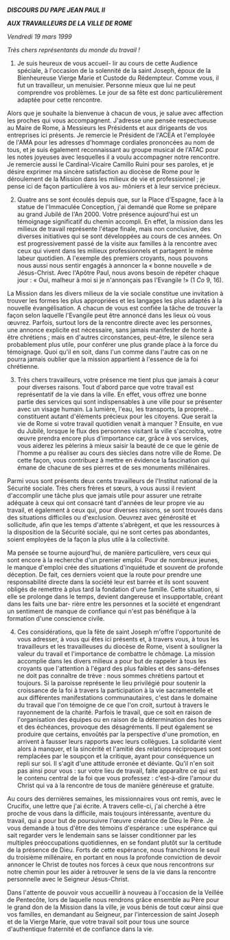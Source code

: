 ***DISCOURS DU PAPE JEAN PAUL II***

***AUX TRAVAILLEURS DE LA VILLE DE ROME***

*Vendredi 19 mars 1999*

*Très chers représentants du monde du travail !*

1. Je suis heureux de vous accueil- lir au cours de cette Audience spéciale, à l'occasion de la solennité de la saint Joseph, époux de la Bienheureuse Vierge Marie et Custode du Rédempteur. Comme vous, il fut un travailleur, un menuisier. Personne mieux que lui ne peut comprendre vos problèmes. Le jour de sa fête est donc particulièrement adaptée pour cette rencontre.

Alors que je souhaite la bienvenue à chacun de vous, je salue avec affection les proches qui vous accompagnent. J'adresse une pensée respectueuse au Maire de Rome, à Messieurs les Présidents et aux dirigeants de vos entreprises ici présents. Je remercie le Président de l'ACEA et l'employée de l'AMA pour les adresses d'hommage cordiales prononcées au nom de tous, et je suis également reconnaissant au groupe musical de l'ATAC pour les notes joyeuses avec lesquelles il a voulu accompagner notre rencontre. Je remercie aussi le Cardinal-Vicaire Camillo Ruini pour ses paroles, et je désire exprimer ma sincère satisfaction au diocèse de Rome pour le déroulement de la Mission dans les milieux de vie et professionnel ; je pense ici de façon particulière à vos au- môniers et à leur service précieux.

2. Quatre ans se sont écoulés depuis que, sur la Place d'Espagne, face à la statue de l'Immaculée Conception, j'ai demandé que Rome se prépare au grand Jubilé de l'An 2000. Votre présence aujourd'hui est un témoignage significatif du chemin accompli. En effet, la mission dans les milieux de travail représente l'étape finale, mais non conclusive, des diverses initiatives qui se sont développées au cours de ces années. On est progressivement passé de la visite aux familles à la rencontre avec ceux qui vivent dans les milieux professionnels et partagent le même labeur quotidien. A l'exemple des premiers croyants, nous pouvons nous aussi nous sentir engagés à annoncer la « bonne nouvelle » de Jésus-Christ. Avec l'Apôtre Paul, nous avons besoin de répéter chaque jour : « Oui, malheur à moi si je n'annonçais pas l'Evangile !» (1 *Co* 9, 16).

La Mission dans les divers milieux de la vie sociale constitue une invitation à trouver les formes les plus appropriées et les langages les plus adaptés à la nouvelle évangélisation. A chacun de vous est confiée la tâche de trouver la façon selon laquelle l'Evangile peut être annoncé dans les lieux où vous œuvrez. Parfois, surtout lors de la rencontre directe avec les personnes, une annonce explicite est nécessaire, sans jamais manifester de honte à être chrétiens ; mais en d'autres circonstances, peut-être, le silence sera probablement plus utile, pour conférer une plus grande place à la force du témoignage. Quoi qu'il en soit, dans l'un comme dans l'autre cas on ne pourra jamais oublier que la mission appartient à l'essence de la foi chrétienne.

3. Très chers travailleurs, votre présence me tient plus que jamais à cœur pour diverses raisons. Tout d'abord parce que votre travail est représentatif de la vie dans la ville. En effet, vous offrez une bonne partie des services qui sont indispensables à une ville pour se présenter avec un visage humain. La lumière, l'eau, les transports, la propreté... constituent autant d'éléments précieux pour les citoyens. Que serait la vie de Rome si votre travail quotidien venait à manquer ? Ensuite, en vue du Jubilé, lorsque le flux des personnes visitant la ville s'accroîtra, votre œuvre prendra encore plus d'importance car, grâce à vos services, vous aiderez les pèlerins à mieux saisir la beauté de ce que le génie de l'homme a pu réaliser au cours des siècles dans notre ville de Rome. De cette façon, vous contribuez à mettre en évidence la fascination qui émane de chacune de ses pierres et de ses monuments millénaires.

Parmi vous sont présents deux cents travailleurs de l'Institut national de la Sécurité sociale. Très chers frères et sœurs, à vous aussi il revient d'accomplir une tâche plus que jamais utile pour assurer une retraite adéquate à ceux qui ont consacré tant d'années de leur propre vie au travail, et également à ceux qui, pour diverses raisons, se sont trouvés dans des situations difficiles ou d'exclusion. Oeuvrez avec générosité et sollicitude, afin que les temps d'attente s'abrègent, et que les ressources à la disposition de la Sécurité sociale, qui ne sont certes pas abondantes, soient employées de la façon la plus utile à la collectivité.

Ma pensée se tourne aujourd'hui, de manière particulière, vers ceux qui sont encore à la recherche d'un premier emploi. Pour de nombreux jeunes, le manque d'emploi crée des situations d'inquiétude et souvent de profonde déception. De fait, ces derniers voient que la route pour prendre une responsabilité directe dans la société leur est barrée et ils sont souvent obligés de remettre à plus tard la fondation d'une famille. Cette situation, si elle se prolonge dans le temps, devient dangereuse et insupportable, créant dans les faits une bar- rière entre les personnes et la société et engendrant un sentiment de manque de confiance qui n'est pas bénéfique à la formation d'une conscience civile.

4. Ces considérations, que la fête de saint Joseph m'offre l'opportunité de vous adresser, à vous qui êtes ici présents et, à travers vous, à tous les travailleurs et les travailleuses du diocèse de Rome, visent à souligner la valeur du travail et l'importance de combattre le chômage. La mission accomplie dans les divers milieux a pour but de rappeler à tous les croyants que l'attention à l'égard des plus faibles et des sans-défenses ne doit pas connaître de trève : nous sommes chrétiens partout et toujours. Si la paroisse représente le lieu privilégié pour soutenir la croissance de la foi à travers la participation à la vie sacramentelle et aux différentes manifestations communautaires, c'est dans le domaine du travail que l'on témoigne de ce que l'on croit, surtout à travers le rayonnement de la charité. Parfois le travail, que ce soit en raison de l'organisation des équipes ou en raison de la détermination des horaires et des échéances, provoque des désagréments. Il peut également se produire que certains, envoûtés par la perspective d'une promotion, en arrivent à fausser leurs rapports avec leurs collègues. La solidarité vient alors à manquer, et la sincérité et l'amitié des relations réciproques sont remplacées par le soupçon et la critique, ayant pour conséquence un repli sur soi. Il s'agit d'une attitude erronée et déviante. Qu'il n'en soit pas ainsi pour vous : sur votre lieu de travail, faite apparaître ce qui est le contenu central de la foi que vous professez : c'est-à-dire l'amour du Christ qui va à la rencontre de tous de manière généreuse et gratuite.

Au cours des dernières semaines, les missionnaires vous ont remis, avec le Crucifix, une lettre que j'ai écrite. A travers celle-ci, j'ai cherché à être proche de vous dans la difficile, mais toujours intéressante, aventure du travail, qui a pour but de poursuivre l'œuvre créatrice de Dieu le Père. Je vous demande à tous d'être des témoins d'espérance : une espérance qui sait regarder vers le lendemain sans se laisser conditionner par les multiples préoccupations quotidiennes, en se fondant plutôt sur la certitude de la présence de Dieu. Forts de cette espérance, nous franchirons le seuil du troisième millénaire, en portant en nous la profonde conviction de devoir annoncer le Christ de toutes nos forces à ceux que nous rencontrons sur notre chemin pour les aider à retrouver le sens de la vie dans la rencontre personnelle avec le Seigneur Jésus-Christ.

Dans l'attente de pouvoir vous accueillir à nouveau à l'occasion de la Veillée de Pentecôte, lors de laquelle nous rendrons grâce ensemble au Père pour le grand don de la Mission dans la ville, je vous bénis de tout cœur ainsi que vos familles, en demandant au Seigneur, par l'intercession de saint Joseph et de la Vierge Marie, que votre travail soit pour tous une source d'authentique fraternité et de confiance dans la vie.